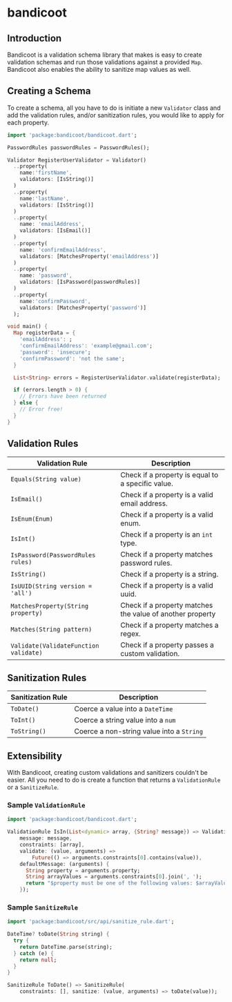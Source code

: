 # bandicoot

## Introduction

Bandicoot is a validation schema library that makes is easy to create validation schemas and run those validations against a provided `Map`.
Bandicoot also enables the ability to sanitize map values as well.

## Creating a Schema

To create a schema, all you have to do is initiate a new `Validator` class and add the validation rules, and/or sanitization rules, you would like to apply for each property.

```dart
import 'package:bandicoot/bandicoot.dart';

PasswordRules passwordRules = PasswordRules();

Validator RegisterUserValidator = Validator()
  ..property(
    name:'firstName',
    validators: [IsString()]
  )
  ..property(
    name:'lastName',
    validators: [IsString()]
  )
  ..property(
    name: 'emailAddress',
    validators: [IsEmail()]
  )
  ..property(
    name: 'confirmEmailAddress',
    validators: [MatchesProperty('emailAddress')]
  )
  ..property(
    name: 'password',
    validators: [IsPassword(passwordRules)]
  )
  ..property(
    name:'confirmPassword',
    validators: [MatchesProperty('password')]
  );

void main() {
  Map registerData = {
    'emailAddress': ;
    'confirmEmailAddress': 'example@gmail.com';
    'password': 'insecure';
    'confirmPassword': 'not the same';
  }

  List<String> errors = RegisterUserValidator.validate(registerData);

  if (errors.length > 0) {
    // Errors have been returned
  } else {
    // Error free!
  }
}
```

## Validation Rules

| Validation Rule | Description |
| ---- | ----------- |
| `Equals(String value)` | Check if a property is equal to a specific value. |
| `IsEmail()` | Check if a property is a valid email address. |
| `IsEnum(Enum)` | Check if a property is a valid enum. |
| `IsInt()` | Check if a property is an `int` type.|
| `IsPassword(PasswordRules rules)` | Check if a property matches password rules. |
| `IsString()` | Check if a property is a string. |
| `IsUUID(String version = 'all')` | Check if a property is a valid uuid. |
| `MatchesProperty(String property)` | Check if a property matches the value of another property |
| `Matches(String pattern)` | Check if a property matches a regex. |
| `Validate(ValidateFunction validate)` | Check if a property passes a custom validation. |

## Sanitization Rules

| Sanitization Rule | Description |
| ---- | ----------- |
| `ToDate()` | Coerce a value into a `DateTime` |
| `ToInt()` | Coerce a string value into a `num` |
| `ToString()` | Coerce a non-string value into a `String` |

## Extensibility
With Bandicoot, creating custom validations and sanitizers couldn't be easier. All you need to do is create a function that returns a `ValidationRule` or a `SanitizeRule`.

### Sample `ValidationRule`

```dart
import 'package:bandicoot/bandicoot.dart';

ValidationRule IsIn(List<dynamic> array, {String? message}) => ValidationRule(
    message: message,
    constraints: [array],
    validate: (value, arguments) =>
        Future(() => arguments.constraints[0].contains(value)),
    defaultMessage: (arguments) {
      String property = arguments.property;
      String arrayValues = arguments.constraints[0].join(', ');
      return "$property must be one of the following values: $arrayValues";
    });
```

### Sample `SanitizeRule`

```dart
import 'package:bandicoot/src/api/sanitize_rule.dart';

DateTime? toDate(String string) {
  try {
    return DateTime.parse(string);
  } catch (e) {
    return null;
  }
}

SanitizeRule ToDate() => SanitizeRule(
    constraints: [], sanitize: (value, arguments) => toDate(value));
```
